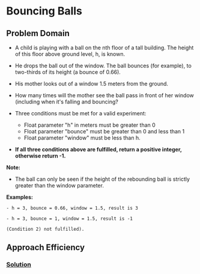 # Bouncing Balls

## Problem Domain

- A child is playing with a ball on the nth floor of a tall building. The height of this floor above ground level, h, is known.

- He drops the ball out of the window. The ball bounces (for example), to two-thirds of its height (a bounce of 0.66).

- His mother looks out of a window 1.5 meters from the ground.

- How many times will the mother see the ball pass in front of her window (including when it's falling and bouncing?

- Three conditions must be met for a valid experiment:
  - Float parameter "h" in meters must be greater than 0
  - Float parameter "bounce" must be greater than 0 and less than 1
  - Float parameter "window" must be less than h.

- **If all three conditions above are fulfilled, return a positive integer, otherwise return -1.**

**Note:**

- The ball can only be seen if the height of the rebounding ball is strictly greater than the window parameter.

**Examples:**

    - h = 3, bounce = 0.66, window = 1.5, result is 3

    - h = 3, bounce = 1, window = 1.5, result is -1 

    (Condition 2) not fulfilled).

## Approach Efficiency

### [Solution](bouncingBalls.js)
